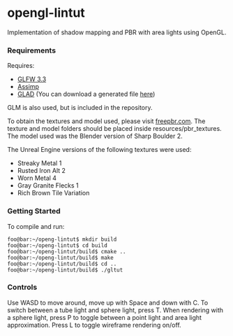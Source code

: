 # opengl-lintut
Implementation of shadow mapping and PBR with area lights using OpenGL.

### Requirements
Requires:
- [GLFW 3.3](https://www.glfw.org/)
- [Assimp](http://assimp.org/)
- [GLAD](https://github.com/Dav1dde/glad) (You can download a generated file [here](https://glad.dav1d.de/))

GLM is also used, but is included in the repository.

To obtain the textures and model used, please visit [freepbr.com](https://freepbr.com/).
The texture and model folders should be placed inside resources/pbr_textures.
The model used was the Blender version of Sharp Boulder 2.

The Unreal Engine versions of the following textures were used:
- Streaky Metal 1
- Rusted Iron Alt 2
- Worn Metal 4
- Gray Granite Flecks 1
- Rich Brown Tile Variation

### Getting Started
To compile and run:
```console
foo@bar:~/openg-lintut$ mkdir build
foo@bar:~/openg-lintut$ cd build
foo@bar:~/openg-lintut/build$ cmake ..
foo@bar:~/openg-lintut/build$ make
foo@bar:~/openg-lintut/build$ cd ..
foo@bar:~/openg-lintut/build$ ./gltut
```
### Controls
Use WASD to move around, move up with Space and down with C.
To switch between a tube light and sphere light, press T. When rendering with a sphere light, press P to toggle between
a point light and area light approximation.
Press L to toggle wireframe rendering on/off.